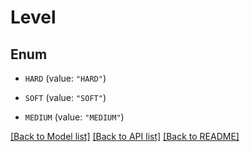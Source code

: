 # Level

## Enum


* `HARD` (value: `"HARD"`)

* `SOFT` (value: `"SOFT"`)

* `MEDIUM` (value: `"MEDIUM"`)


[[Back to Model list]](../README.md#documentation-for-models) [[Back to API list]](../README.md#documentation-for-api-endpoints) [[Back to README]](../README.md)


